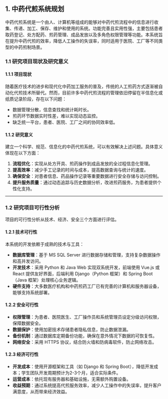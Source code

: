 

## **1. 中药代煎系统规划**

中药代煎系统是一个由人、计算机等组成的能够对中药代煎流程中的信息进行收集、传递、加工、保存、维护和使用的系统。功能完善且实用性强，主要包括患者取药登记、处方配药、煎药管理、成品发放以及多角色权限管理等功能。本系统旨在提升中药代煎的效率，降低人工操作的失误率，同时适用于医院、工厂等不同类型的中药煎制场景。

### **1.1 研究项目现状及研究意义**

#### **1.1.1 项目现状**
随着医疗技术的进步和现代化中药加工服务的普及，传统的人工煎药方式逐渐被自动化代煎技术所替代。然而，目前许多中药代煎流程的管理依旧停留在半信息化或纸质记录阶段，存在以下问题：
- 数据管理分散，信息查找和统计耗时长。
- 煎药环节数据实时性差，难以实现动态监控。
- 缺乏统一平台，患者、医院、工厂之间的协同效率低。

#### **1.1.2 研究意义**
建立一个科学、规范、信息化的中药代煎系统，可以有效解决上述问题。具体意义体现在以下方面：
1. **流程优化**：实现从处方开具、煎药操作到成品发放的全过程信息化管理。
2. **提高效率**：减少手工记录的时间与成本，提高数据查询与统计的速度。
3. **确保安全**：对患者信息、药品操作记录等重要数据进行安全存储与访问控制。
4. **提升服务质量**：通过动态追踪与历史数据分析，改进煎药服务，为患者提供个性化支持。

---

### **1.2 研究项目可行性分析**

项目的可行性分析从技术、经济、安全三个方面进行评估。

#### **1.2.1 技术可行性**
本系统的开发依赖于成熟的技术与工具：
- **数据库管理**：基于 MS SQL Server 进行数据存储和管理，支持复杂数据操作和高并发访问。
- **开发技术**：采用 Python 和 Java Web 实现双系统开发，前端使用 Vue.js 或 React 提供友好界面，后端利用 Django（Python 框架）和 Spring Boot（Java 框架）处理核心业务逻辑。
- **硬件支持**：大多数医疗机构和中药煎药工厂已有完善的计算机和服务器设备，能够支持系统部署。

#### **1.2.2 安全可行性**
- **权限管理**：为患者、医院医生、工厂操作员和系统管理员设定分级访问权限，保障数据安全。
- **数据保护**：使用加密技术存储患者隐私信息，防止数据泄漏。
- **备份机制**：通过数据库定期备份功能，确保在意外情况下数据的可恢复性。
- **网络安全**：采用 HTTPS 协议，结合防火墙和防病毒软件，防止网络攻击。

#### **1.2.3 经济可行性**
- **开发成本**：使用开源框架和工具（如 Django 和 Spring Boot），降低开发成本；学生团队开发周期预计为2-3个月，适合实际条件。
- **运营成本**：依托现有服务器和基础设施，无需额外购置设备。
- **收益预期**：通过系统提高代煎服务效率，减少人工操作中的失误率，提升客户满意度，从而带来经济效益。

